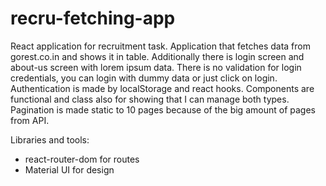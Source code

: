 # recru-fetching-app

React application for recruitment task. 
Application that fetches data from gorest.co.in and shows it in table. Additionally there is login screen and about-us screen with lorem ipsum data. There is no validation for login credentials, you can login with dummy data or just click on login. Authentication is made by localStorage and react hooks. Components are functional and class also for showing that I can manage both types. Pagination is made static to 10 pages because of the big amount of pages from API.

Libraries and tools:
- react-router-dom for routes
- Material UI for design
